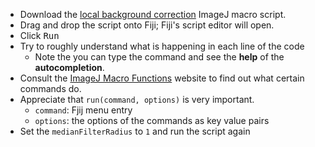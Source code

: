 - Download the 
[local background correction](https://raw.githubusercontent.com/NEUBIAS/training-resources/master/_includes/local_background_correction/local_background_correction_act1_imagejmacro.ijm) ImageJ macro script.
- Drag and drop the script onto Fiji; Fiji's script editor will open.
- Click <kbd>Run</kbd>
- Try to roughly understand what is happening in each line of the code
  - Note the you can type the command and see the **help** of the **autocompletion**.
- Consult the [ImageJ Macro Functions](https://imagej.nih.gov/ij/developer/macro/functions.html) website to find out what certain commands do.
- Appreciate that `run(command, options)` is very important.
  - `command`: Fjij menu entry
  - `options`: the options of the commands as key value pairs
- Set the `medianFilterRadius` to `1` and run the script again
